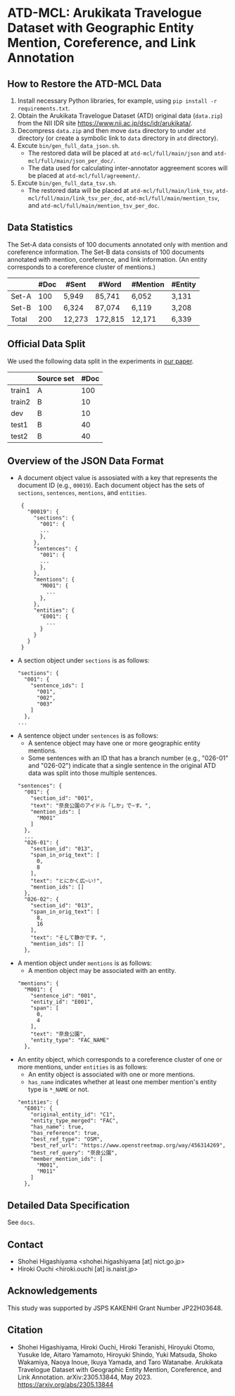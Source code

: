 # ATD-MCL: Arukikata Travelogue Dataset with Geographic Entity Mention, Coreference, and Link Annotation

## How to Restore the ATD-MCL Data

1. Install necessary Python libraries, for example, using `pip install -r requirements.txt`.
1. Obtain the Arukikata Travelogue Dataset (ATD) original data (`data.zip`) from the NII IDR site <https://www.nii.ac.jp/dsc/idr/arukikata/>.
1. Decompress `data.zip` and then move `data` directory to under `atd` directory (or create a symbolic link to `data` directory in `atd` directory).
1. Excute `bin/gen_full_data_json.sh`.
    - The restored data will be placed at `atd-mcl/full/main/json` and `atd-mcl/full/main/json_per_doc/`.
    - The data used for calculating inter-annotator aggreement scores will be placed at `atd-mcl/full/agreement/`.
1. Excute `bin/gen_full_data_tsv.sh`.
    - The restored data will be placed at `atd-mcl/full/main/link_tsv`, `atd-mcl/full/main/link_tsv_per_doc`, `atd-mcl/full/main/mention_tsv`, and `atd-mcl/full/main/mention_tsv_per_doc`.

## Data Statistics

The Set-A data consists of 100 documents annotated only with mention and coreference information. The Set-B data consists of 100 documents annotated with mention, coreference, and link information. (An entity corresponds to a coreference cluster of mentions.)

|     |#Doc|#Sent |#Word  |#Mention|#Entity|
|--   |--  |--    |--     |--      |--     |
|Set-A| 100| 5,949| 85,741|   6,052|  3,131|
|Set-B| 100| 6,324| 87,074|   6,119|  3,208|
|Total| 200|12,273|172,815|  12,171|  6,339|

## Official Data Split

We used the following data split in the experiments in [our paper](https://arxiv.org/abs/2305.13844).

|      |Source set|#Doc|
|--    |--        |--  |
|train1|A         | 100|
|train2|B         |  10|
|dev   |B         |  10|
|test1 |B         |  40|
|test2 |B         |  40|

## Overview of the JSON Data Format

- A document object value is assosiated with a key that represents the  document ID (e.g., `00019`). Each document object has the sets of `sections`, `sentences`, `mentions`, and `entities`.
   ~~~~
    {
      "00019": {
        "sections": {
          "001": {
          ...
          },
        },
        "sentences": {
          "001": {
          ...
          },
        },
        "mentions": {
          "M001": {
            ...
          },
        },
        "entities": {
          "E001": {
            ...
          }
        }
      }
    }
    ~~~~
- A section object under `sections` is as follows:
    ~~~~
    "sections": {
      "001": {
        "sentence_ids": [
          "001",
          "002",
          "003"
        ]
      },
    ...
    ~~~~
- A sentence object under `sentences` is as follows:
    - A sentence object may have one or more geographic entity mentions.
    - Some sentences with an ID that has a branch number (e.g., "026-01" and "026-02") indicate that a single sentence in the original ATD data was split into those multiple sentences.
    ~~~~
    "sentences": {
      "001": {
        "section_id": "001",
        "text": "奈良公園のアイドル「しか」で~す。",
        "mention_ids": [
          "M001"
        ]
      },
      ...
      "026-01": {
        "section_id": "013",
        "span_in_orig_text": [
          0,
          8
        ],
        "text": "とにかく広~い!",
        "mention_ids": []
      },
      "026-02": {
        "section_id": "013",
        "span_in_orig_text": [
          8,
          16
        ],
        "text": "そして静かです。",
        "mention_ids": []
      },
    ~~~~
- A mention object under `mentions` is as follows:
    - A mention object may be associated with an entity.
    ~~~~
    "mentions": {
      "M001": {
        "sentence_id": "001",
        "entity_id": "E001",
        "span": [
          0,
          4
        ],
        "text": "奈良公園",
        "entity_type": "FAC_NAME"
      },
    ~~~~
- An entity object, which corresponds to a coreference cluster of one or more mentions, under `entities` is as follows:
    - An entity object is associated with one or more mentions.
    - `has_name` indicates whether at least one member mention's entity type is `*_NAME` or not.
    ~~~~
    "entities": {
      "E001": {
        "original_entity_id": "C1",
        "entity_type_merged": "FAC",
        "has_name": true,
        "has_reference": true,
        "best_ref_type": "OSM",
        "best_ref_url": "https://www.openstreetmap.org/way/456314269",
        "best_ref_query": "奈良公園",
        "member_mention_ids": [
          "M001",
          "M011"
        ]
      },
    ~~~~

## Detailed Data Specification

See `docs`.

## Contact

- Shohei Higashiyama <shohei.higashiyama [at] nict.go.jp>
- Hiroki Ouchi <hiroki.ouchi [at] is.naist.jp>

## Acknowledgements

This study was supported by JSPS KAKENHI Grant Number JP22H03648.

## Citation

- Shohei Higashiyama, Hiroki Ouchi, Hiroki Teranishi, Hiroyuki Otomo, Yusuke Ide, Aitaro Yamamoto, Hiroyuki Shindo, Yuki Matsuda, Shoko Wakamiya, Naoya Inoue, Ikuya Yamada, and Taro Watanabe. Arukikata Travelogue Dataset with Geographic Entity Mention, Coreference, and Link Annotation. arXiv:2305.13844, May 2023. https://arxiv.org/abs/2305.13844

